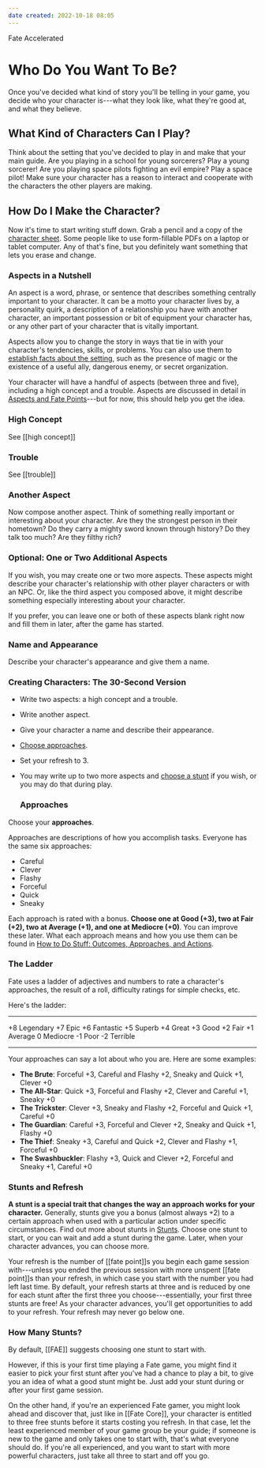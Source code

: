 ```yaml
---
date created: 2022-10-18 08:05
---
```


Fate Accelerated

# Who Do You Want To Be?

Once you've decided what kind of story you'll be telling in your game, you decide who your character is---what they look like, what they're good at, and what they believe.

## What Kind of Characters Can I Play?

Think about the setting that you've decided to play in and make that your main guide. Are you playing in a school for young sorcerers? Play a young sorcerer! Are you playing space pilots fighting an evil empire? Play a space pilot! Make sure your character has a reason to interact and cooperate with the characters the other players are making.

## How Do I Make the Character?

Now it's time to start writing stuff down. Grab a pencil and a copy of the [character sheet](http://www.evilhat.com/home/fate-core-downloads/ "Download a Character Sheet from Evil Hat"). Some people like to use form-fillable PDFs on a laptop or tablet computer. Any of that's fine, but you definitely want something that lets you erase and change.

### Aspects in a Nutshell

An aspect is a word, phrase, or sentence that describes something centrally important to your character. It can be a motto your character lives by, a personality quirk, a description of a relationship you have with another character, an important possession or bit of equipment your character has, or any other part of your character that is vitally important.

Aspects allow you to change the story in ways that tie in with your character's tendencies, skills, or problems. You can also use them to [establish facts about the setting](../aspects-fate-points/index.html "Aspects & Fate Points"), such as the presence of magic or the existence of a useful ally, dangerous enemy, or secret organization.

Your character will have a handful of aspects (between three and five), including a high concept and a trouble. Aspects are discussed in detail in [Aspects and Fate Points](../aspects-fate-points/index.html)---but for now, this should help you get the idea.

### High Concept

See [[high concept]]

### Trouble

See [[trouble]]

### Another Aspect

Now compose another aspect. Think of something really important or interesting about your character. Are they the strongest person in their hometown? Do they carry a mighty sword known through history? Do they talk too much? Are they filthy rich?

### Optional: One or Two Additional Aspects

If you wish, you may create one or two more aspects. These aspects might describe your character's relationship with other player characters or with an NPC. Or, like the third aspect you composed above, it might describe something especially interesting about your character.

If you prefer, you can leave one or both of these aspects blank right now and fill them in later, after the game has started.

### Name and Appearance

Describe your character's appearance and give them a name.

### Creating Characters: The 30-Second Version

- Write two aspects: a high concept and a trouble.
- Write another aspect.
- Give your character a name and describe their appearance.
- [Choose approaches](../how-do-stuff-outcomes-actions-and-approaches/index.html).
- Set your refresh to 3.
- You may write up to two more aspects and [choose a  stunt](../stunts/index.html) if you wish, or you may do that during
  play.
  


  ### Approaches

Choose your **approaches**.

Approaches are descriptions of how you accomplish tasks. Everyone has the same six approaches:

- Careful
- Clever
- Flashy
- Forceful
- Quick
- Sneaky

Each approach is rated with a bonus. **Choose one at Good (+3), two at Fair (+2), two at Average (+1), and one at Mediocre (+0)**. You can improve these later. What each approach means and how you use them can be found in [How to Do Stuff: Outcomes, Approaches, and Actions](../how-do-stuff-outcomes-actions-and-approaches/index.html).

### The Ladder

Fate uses a ladder of adjectives and numbers to rate a character's approaches, the result of a roll, difficulty ratings for simple checks, etc.

Here's the ladder:

---

+8   Legendary
+7   Epic
+6   Fantastic
+5   Superb
+4   Great
+3   Good
+2   Fair
+1   Average
0    Mediocre
-1   Poor
-2   Terrible

---

Your approaches can say a lot about who you are. Here are some examples:

- **The Brute**:  Forceful +3, Careful and Flashy +2, Sneaky and Quick +1, Clever +0
- **The All-Star**:  Quick +3, Forceful and Flashy +2, Clever and Careful +1, Sneaky +0
- **The Trickster**:  Clever +3, Sneaky and Flashy +2, Forceful and Quick +1, Careful +0
- **The Guardian**:  Careful +3, Forceful and Clever +2, Sneaky and Quick +1, Flashy +0
- **The Thief**:  Sneaky +3, Careful and Quick +2, Clever and Flashy +1, Forceful +0
- **The Swashbuckler**:  Flashy +3, Quick and Clever +2, Forceful and Sneaky +1, Careful +0

### Stunts and Refresh

**A stunt is a special trait that changes the way an approach works for your character.** Generally, stunts give you a bonus (almost always +2) to a certain approach when used with a particular action under specific circumstances. Find out more about stunts in [Stunts](../stunts/index.html "Stunts"). Choose one stunt to start, or you can wait and add a stunt during the game. Later, when your character advances, you can choose more.

Your refresh is the number of [[fate point]]s you begin each game session with---unless you ended the previous session with more unspent [[fate point]]s than your refresh, in which case you start with the number you had left last time. By default, your refresh starts at three and is reduced by one for each stunt after the first three you choose---essentially, your first three stunts are free! As your character advances, you'll get opportunities to add to your refresh. Your refresh may never go below one.

### How Many Stunts?

By default, [[FAE]] suggests choosing one stunt to start with.

However, if this is your first time playing a Fate game, you might find it easier to pick your first stunt after you've had a chance to play a bit, to give you an idea of what a good stunt might be. Just add your stunt during or after your first game session.

On the other hand, if you're an experienced Fate gamer, you might look ahead and discover that, just like in [[Fate Core]], your character is entitled to three free stunts before it starts costing you refresh. In that case, let the least experienced member of your game group be your guide; if someone is new to the game and only takes one to start with, that's what everyone should do. If you're all experienced, and you want to start with more powerful characters, just take all three to start and off you go.